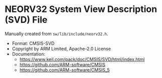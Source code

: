 # NEORV32 System View Description (SVD) File

Manually created from `sw/lib/include/neorv32.h`.

* Format: CMSIS-SVD
* Copyright by ARM Limited, Apache-2.0 License 
* Documentation:
   * https://www.keil.com/pack/doc/CMSIS/SVD/html/index.html
   * https://github.com/ARM-software/CMSIS
   * https://github.com/ARM-software/CMSIS_5

